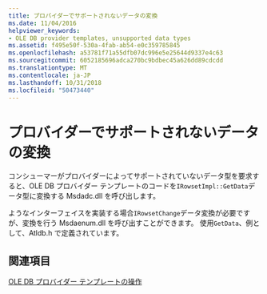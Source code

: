 ```yaml
---
title: プロバイダーでサポートされないデータの変換
ms.date: 11/04/2016
helpviewer_keywords:
- OLE DB provider templates, unsupported data types
ms.assetid: f495e50f-530a-4fab-ab54-e0c359785845
ms.openlocfilehash: a53781f71a55dfb07dc996e5e25644d9337e4c63
ms.sourcegitcommit: 6052185696adca270bc9bdbec45a626dd89cdcdd
ms.translationtype: MT
ms.contentlocale: ja-JP
ms.lasthandoff: 10/31/2018
ms.locfileid: "50473440"
---
```

# <a name="converting-data-not-supported-by-the-provider"></a>プロバイダーでサポートされないデータの変換

コンシューマーがプロバイダーによってサポートされていないデータ型を要求すると、OLE DB プロバイダー テンプレートのコードを`IRowsetImpl::GetData`データ型に変換する Msdadc.dll を呼び出します。

ようなインターフェイスを実装する場合`IRowsetChange`データ変換が必要ですが、変換を行う Msdaenum.dll を呼び出すことができます。 使用`GetData`、例として、Atldb.h で定義されています。

## <a name="see-also"></a>関連項目

[OLE DB プロバイダー テンプレートの操作](../../data/oledb/working-with-ole-db-provider-templates.md)